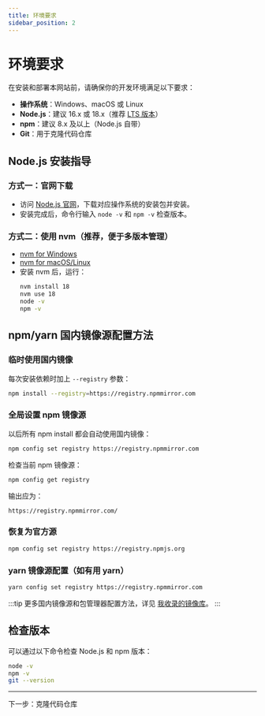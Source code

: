 ```yaml
---
title: 环境要求
sidebar_position: 2
---
```


# 环境要求

在安装和部署本网站前，请确保你的开发环境满足以下要求：

- **操作系统**：Windows、macOS 或 Linux
- **Node.js**：建议 16.x 或 18.x（推荐 [LTS 版本](https://nodejs.org/zh-cn/download/)）
- **npm**：建议 8.x 及以上（Node.js 自带）
- **Git**：用于克隆代码仓库

## Node.js 安装指导

### 方式一：官网下载
- 访问 [Node.js 官网](https://nodejs.org/zh-cn/download/)，下载对应操作系统的安装包并安装。
- 安装完成后，命令行输入 `node -v` 和 `npm -v` 检查版本。

### 方式二：使用 nvm（推荐，便于多版本管理）
- [nvm for Windows](https://github.com/coreybutler/nvm-windows/releases)
- [nvm for macOS/Linux](https://github.com/nvm-sh/nvm#installing-and-updating)
- 安装 nvm 后，运行：
  ```bash
  nvm install 18
  nvm use 18
  node -v
  npm -v
  ```

## npm/yarn 国内镜像源配置方法

### 临时使用国内镜像
每次安装依赖时加上 `--registry` 参数：
```bash
npm install --registry=https://registry.npmmirror.com
```

### 全局设置 npm 镜像源
以后所有 npm install 都会自动使用国内镜像：
```bash
npm config set registry https://registry.npmmirror.com
```

检查当前 npm 镜像源：
```bash
npm config get registry
```
输出应为：
```
https://registry.npmmirror.com/
```

### 恢复为官方源
```bash
npm config set registry https://registry.npmjs.org
```

### yarn 镜像源配置（如有用 yarn）
```bash
yarn config set registry https://registry.npmmirror.com
```

:::tip
更多国内镜像源和包管理器配置方法，详见 [我收录的镜像库](http://andyjin.website/tools)。
:::

## 检查版本

可以通过以下命令检查 Node.js 和 npm 版本：

```bash
node -v
npm -v
git --version
```

---

下一步：克隆代码仓库 